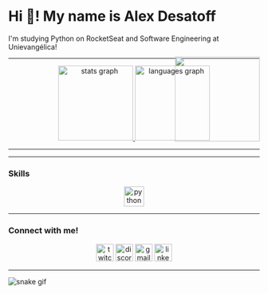 # Hi 👋! My name is Alex Desatoff

I'm studying Python on RocketSeat and Software Engineering at Unievangélica!

---

<center>
  <a href="https://github.com/NucleFar">
    <img src="https://github-readme-stats.vercel.app/api?username=nuclefar&hide_title=false&hide_rank=false&show_icons=true&include_all_commits=true&count_private=true&disable_animations=false&theme=dracula&locale=en&hide_border=false" height="150" alt="stats graph"  />
    <img src="https://github-readme-stats.vercel.app/api/top-langs?username=nuclefar&locale=en&hide_title=false&layout=compact&card_width=320&langs_count=5&theme=dracula&hide_border=false" height="150" alt="languages graph"  />
  </a>
</center>

---

<center>
  <img align="right" height="170" src="https://cdn.discordapp.com/attachments/1211484084539363330/1337326020025520190/Design_sem_nome.gif?ex=67a70969&is=67a5b7e9&hm=cd0057aa6e5c6fabcea9fa9701c116d86f63ca4ee42204faaa9e50403d9b8491&" style="margin-top: -200px;" />
</center>

---

### Skills
<center>
  <img src="https://cdn.jsdelivr.net/gh/devicons/devicon/icons/python/python-original.svg" height="40" alt="python logo"  />
</center>

---

### Connect with me!
<center>
  <a href="https://www.twitch.tv/nuclefar" target="_blank"><img src="https://img.shields.io/static/v1?message=Twitch&logo=twitch&label=&color=9146FF&logoColor=white&labelColor=&style=for-the-badge" height="35" alt="twitch logo"  /></a>
  <a href="https://discord.gg/Q22EqJxNXM" target="_blank"><img src="https://img.shields.io/static/v1?message=Discord&logo=discord&label=&color=7289DA&logoColor=white&labelColor=&style=for-the-badge" height="35" alt="discord logo"  /></a>
  <a href="mailto:alexdesatoff2007@gmail.com"><img src="https://img.shields.io/static/v1?message=Gmail&logo=gmail&label=&color=D14836&logoColor=white&labelColor=&style=for-the-badge" height="35" alt="gmail logo"  /></a>
  <a href="https://www.linkedin.com/in/alex-desatoff-56a93934b/" target="_blank"><img src="https://img.shields.io/static/v1?message=LinkedIn&logo=linkedin&label=&color=0077B5&logoColor=white&labelColor=&style=for-the-badge" height="35" alt="linkedin logo"  /></a>
</center>

---

![snake gif](https://github.com/NucleFar/NucleFar/blob/output/github-snake-dark.svg)
